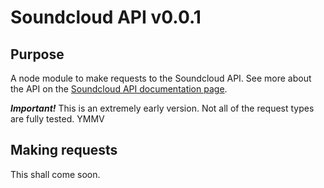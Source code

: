 Soundcloud API v0.0.1
=====================

## Purpose

A node module to make requests to the Soundcloud API. See more about the API on the [Soundcloud API documentation page](http://developers.soundcloud.com/docs).

***Important!*** This is an extremely early version. Not all of the request types are fully tested. YMMV

## Making requests

This shall come soon.